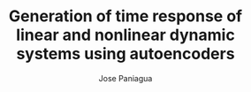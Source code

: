 ---
paperId: 38
author: Jose Paniagua
publicationauthor: Paniagua, J.
title: Generation of time response of linear and nonlinear dynamic systems using autoencoders
pdf: Poster_Paniagua_Jose.pdf
poster: --
alt: --
type: Poster
topic: FAT
link: --
conference: neurips
year: 2019
tags: neurips-2019
location: Vancouver, Canada
---